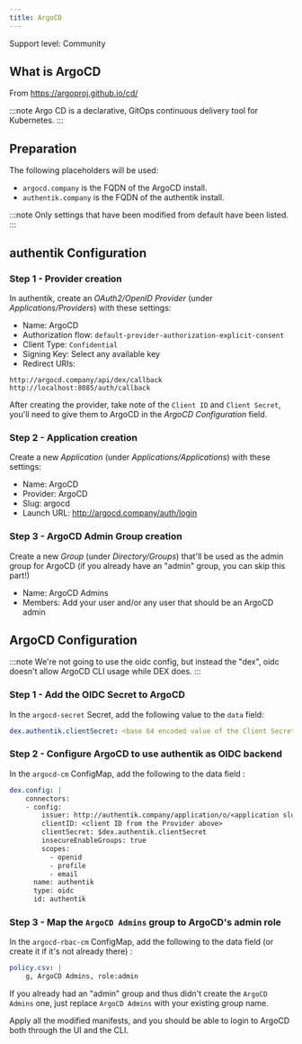 ```yaml
---
title: ArgoCD
---
```


<span class="badge badge--secondary">Support level: Community</span>

## What is ArgoCD

From https://argoproj.github.io/cd/

:::note
Argo CD is a declarative, GitOps continuous delivery tool for Kubernetes.
:::

## Preparation

The following placeholders will be used:

-   `argocd.company` is the FQDN of the ArgoCD install.
-   `authentik.company` is the FQDN of the authentik install.

:::note
Only settings that have been modified from default have been listed.
:::

## authentik Configuration

### Step 1 - Provider creation

In authentik, create an _OAuth2/OpenID Provider_ (under _Applications/Providers_) with these settings:

-   Name: ArgoCD
-   Authorization flow: `default-provider-authorization-explicit-consent`
-   Client Type: `Confidential`
-   Signing Key: Select any available key
-   Redirect URIs:

```
http://argocd.company/api/dex/callback
http://localhost:8085/auth/callback
```

After creating the provider, take note of the `Client ID` and `Client Secret`, you'll need to give them to ArgoCD in the _ArgoCD Configuration_ field.

### Step 2 - Application creation

Create a new _Application_ (under _Applications/Applications_) with these settings:

-   Name: ArgoCD
-   Provider: ArgoCD
-   Slug: argocd
-   Launch URL: http://argocd.company/auth/login

### Step 3 - ArgoCD Admin Group creation

Create a new _Group_ (under _Directory/Groups_) that'll be used as the admin group for ArgoCD (if you already have an "admin" group, you can skip this part!)

-   Name: ArgoCD Admins
-   Members: Add your user and/or any user that should be an ArgoCD admin

## ArgoCD Configuration

:::note
We're not going to use the oidc config, but instead the "dex", oidc doesn't allow ArgoCD CLI usage while DEX does.
:::

### Step 1 - Add the OIDC Secret to ArgoCD

In the `argocd-secret` Secret, add the following value to the `data` field:

```yaml
dex.authentik.clientSecret: <base 64 encoded value of the Client Secret from the Provider above>
```

### Step 2 - Configure ArgoCD to use authentik as OIDC backend

In the `argocd-cm` ConfigMap, add the following to the data field :

```yaml
dex.config: |
    connectors:
    - config:
        issuer: http://authentik.company/application/o/<application slug defined in step 2>/
        clientID: <client ID from the Provider above>
        clientSecret: $dex.authentik.clientSecret
        insecureEnableGroups: true
        scopes:
          - openid
          - profile
          - email
      name: authentik
      type: oidc
      id: authentik
```

### Step 3 - Map the `ArgoCD Admins` group to ArgoCD's admin role

In the `argocd-rbac-cm` ConfigMap, add the following to the data field (or create it if it's not already there) :

```yaml
policy.csv: |
    g, ArgoCD Admins, role:admin
```

If you already had an "admin" group and thus didn't create the `ArgoCD Admins` one, just replace `ArgoCD Admins` with your existing group name.

Apply all the modified manifests, and you should be able to login to ArgoCD both through the UI and the CLI.
